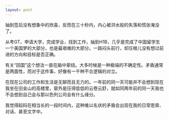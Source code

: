 ```yaml
---
layout: post
---
```

抽到签后没有想象中的欣喜，反而在三十秒内，内心被洪水般的失落和慌张淹没了。

从考GT，申请大学，完成学业，找到工作，抽到H1B，几乎是完成了中国留学生一个美国梦的大部分，也是最艰难的大部分。一路闷头前行，却压根儿没有想过前进的方向和目标是否正确。

有关“回国”这个想法一直在脑中萦绕。大多时候是一种极端的不确定性。矛盾通常是两面性，而对于这件事，好像有一千种不合逻辑的对立。

在现在公司的工作和生活是无聊而且无力的。一年前的同一天可能并不会想到现在我坐在旧金山的高楼里，窗外是压得低低的云卷云舒，就如同两年前的同一天我也不会想到自己会与那以色列公司会有什么缘分。

我觉得起码在相当长的一段时间内，这种难以名状的矛盾会出现在我的日常思索、对话、甚至文字中。